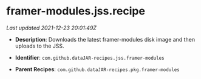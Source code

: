 # framer-modules.jss.recipe

_Last updated 2021-12-23 20:01:49Z_

- **Description**: Downloads the latest framer-modules disk image and then uploads to the JSS.

- **Identifier**: `com.github.dataJAR-recipes.jss.framer-modules`

- **Parent Recipes**: `com.github.dataJAR-recipes.pkg.framer-modules`
